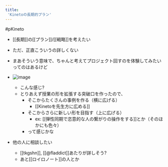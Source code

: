 ```yaml
---
title:
 'Kinetoの長期的プラン'
---
```


#pKineto
- [[長期]]の[[プラン]]/[[戦略]]を考えたい
- ただ、正直こういうの詳しくない
- まあそういう意味で、ちゃんと考えてプロジェクト回すのを体験してみたいってのはあるけど

- ![image](https://gyazo.com/b164c3fc0b6256b8390047f91e912290/thumb/1000)
    - こんな感じ?
    - とりあえず授業の形を拡張する突破口を作ったので、
        - そこからたくさんの事例を作る（横に広げる）
            - [[Kinetoを先生方に広める]]
        - そこからさらに新しい形を目指す（上に広げる）
            - ex: [[弾性同期で恣意的な人の繋がりの操作をする]]とか（そのほかにも色々）
        - って感じかな



- 他の人に相談したい
    - [[tkgshn]], [[@fladdict]]あたりが詳しそう?
    - あと[[ロイロノート]]の人とか
